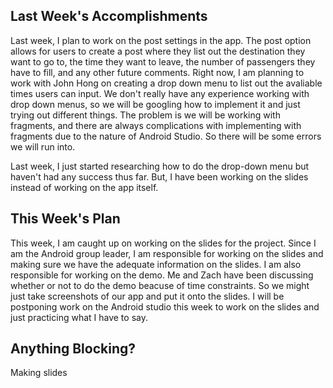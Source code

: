 ## Last Week's Accomplishments
Last week, I plan to work on the post settings in the app. The post option allows for users to create a post where they list out the destination they want to go to, the time they want to leave, the number of passengers they have to fill, and any other future comments. Right now, I am planning to work with John Hong on creating a drop down menu to list out the avaliable times users can input. We don't really have any experience working with drop down menus, so we will be googling how to implement it and just trying out different things. The problem is we will be working with fragments, and there are always complications with implementing with fragments due to the nature of Android Studio. So there will be some errors we will run into.


Last week, I just started researching how to do the drop-down menu but haven't had any success thus far. But, I have been working on the slides instead of working on the app itself.


## This Week's Plan
This week, I am caught up on working on the slides for the project. Since I am the Android group leader, I am responsible for working on the slides and making sure we have the adequate information on the slides. I am also responsible for working on the demo. Me and Zach have been discussing whether or not to do the demo beacuse of time constraints. So we might just take screenshots of our app and put it onto the slides. I will be postponing work on the Android studio this week to work on the slides and just practicing what I have to say.



## Anything Blocking?
Making slides



